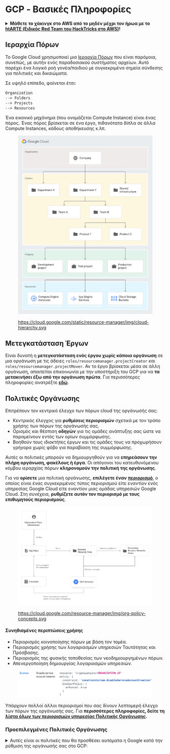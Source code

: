 # GCP - Βασικές Πληροφορίες

<details>

<summary><strong>Μάθετε το χάκινγκ στο AWS από το μηδέν μέχρι τον ήρωα με το</strong> <a href="https://training.hacktricks.xyz/courses/arte"><strong>htARTE (Ειδικός Red Team του HackTricks στο AWS)</strong></a><strong>!</strong></summary>

Άλλοι τρόποι υποστήριξης του HackTricks:

* Αν θέλετε να δείτε την **εταιρεία σας να διαφημίζεται στο HackTricks** ή να **κατεβάσετε το HackTricks σε μορφή PDF** ελέγξτε τα [**ΣΧΕΔΙΑ ΣΥΝΔΡΟΜΗΣ**](https://github.com/sponsors/carlospolop)!
* Αποκτήστε το [**επίσημο PEASS & HackTricks swag**](https://peass.creator-spring.com)
* Ανακαλύψτε [**την Οικογένεια PEASS**](https://opensea.io/collection/the-peass-family), τη συλλογή μας από αποκλειστικά [**NFTs**](https://opensea.io/collection/the-peass-family)
* **Εγγραφείτε στη** 💬 [**ομάδα Discord**](https://discord.gg/hRep4RUj7f) ή στη [**ομάδα telegram**](https://t.me/peass) ή **ακολουθήστε** μας στο **Twitter** 🐦 [**@hacktricks\_live**](https://twitter.com/hacktricks\_live)**.**
* **Μοιραστείτε τα χάκινγκ κόλπα σας υποβάλλοντας PRs στα** [**HackTricks**](https://github.com/carlospolop/hacktricks) και [**HackTricks Cloud**](https://github.com/carlospolop/hacktricks-cloud) αποθετήρια στο GitHub.

</details>

## **Ιεραρχία Πόρων**

Το Google Cloud χρησιμοποιεί μια [Ιεραρχία Πόρων](https://cloud.google.com/resource-manager/docs/cloud-platform-resource-hierarchy) που είναι παρόμοια, συνεπώς, με αυτήν ενός παραδοσιακού συστήματος αρχείων. Αυτό παρέχει ένα λογικό ροή γονέα/παιδιού με συγκεκριμένα σημεία σύνδεσης για πολιτικές και δικαιώματα.

Σε υψηλό επίπεδο, φαίνεται έτσι:
```
Organization
--> Folders
--> Projects
--> Resources
```
Ένα εικονικό μηχάνημα (που ονομάζεται Compute Instance) είναι ένας πόρος. Ένας πόρος βρίσκεται σε ένα έργο, πιθανότατα δίπλα σε άλλα Compute Instances, κάδους αποθήκευσης κ.λπ.

<figure><img src="../../../.gitbook/assets/image (1) (1).png" alt=""><figcaption><p><a href="https://cloud.google.com/static/resource-manager/img/cloud-hierarchy.svg">https://cloud.google.com/static/resource-manager/img/cloud-hierarchy.svg</a></p></figcaption></figure>

## **Μετεγκατάσταση Έργων**

Είναι δυνατή η **μετεγκατάσταση ενός έργου χωρίς κάποια οργάνωση** σε μια οργάνωση με τις άδειες `roles/resourcemanager.projectCreator` και `roles/resourcemanager.projectMover`. Αν το έργο βρίσκεται μέσα σε άλλη οργάνωση, απαιτείται επικοινωνία με την υποστήριξη του GCP για να **τα μετακινήσει έξω από την οργάνωση πρώτα**. Για περισσότερες πληροφορίες ανατρέξτε [**εδώ**](https://medium.com/google-cloud/migrating-a-project-from-one-organization-to-another-gcp-4b37a86dd9e6).

## **Πολιτικές Οργάνωσης**

Επιτρέπουν τον κεντρικό έλεγχο των πόρων cloud της οργάνωσής σας:

* Κεντρικός έλεγχος για **ρυθμίσεις περιορισμών** σχετικά με τον τρόπο χρήσης των πόρων της οργάνωσής σας.
* Ορισμός και θέσπιση **οδηγών** για τις ομάδες ανάπτυξης σας ώστε να παραμείνουν εντός των ορίων συμμόρφωσης.
* Βοηθούν τους ιδιοκτήτες έργων και τις ομάδες τους να προχωρήσουν γρήγορα χωρίς φόβο για παραβίαση της συμμόρφωσης.

Αυτές οι πολιτικές μπορούν να δημιουργηθούν για να **επηρεάσουν την πλήρη οργάνωση, φακέλους ή έργα**. Οι απόγονοι του κατευθυνόμενου κόμβου ιεραρχίας πόρων **κληρονομούν την πολιτική της οργάνωσης**.

Για να **ορίσετε** μια πολιτική οργάνωσης, **επιλέγετε έναν** [**περιορισμό**](https://cloud.google.com/resource-manager/docs/organization-policy/overview#constraints), ο οποίος είναι ένας συγκεκριμένος τύπος περιορισμού είτε εναντίον ενός υπηρεσίας Google Cloud είτε εναντίον μιας ομάδας υπηρεσιών Google Cloud. Στη συνέχεια, **ρυθμίζετε αυτόν τον περιορισμό με τους επιθυμητούς περιορισμούς**.

<figure><img src="../../../.gitbook/assets/image (217).png" alt=""><figcaption><p><a href="https://cloud.google.com/resource-manager/img/org-policy-concepts.svg">https://cloud.google.com/resource-manager/img/org-policy-concepts.svg</a></p></figcaption></figure>

#### Συνηθισμένες περιπτώσεις χρήσης <a href="#common_use_cases" id="common_use_cases"></a>

* Περιορισμός κοινοποίησης πόρων με βάση τον τομέα.
* Περιορισμός χρήσης των λογαριασμών υπηρεσιών Ταυτότητας και Πρόσβασης.
* Περιορισμός της φυσικής τοποθεσίας των νεοδημιουργημένων πόρων.
* Απενεργοποίηση δημιουργίας λογαριασμών υπηρεσιών.

<figure><img src="../../../.gitbook/assets/image (172).png" alt=""><figcaption></figcaption></figure>

Υπάρχουν πολλοί άλλοι περιορισμοί που σας δίνουν λεπτομερή έλεγχο των πόρων της οργάνωσής σας. Για **περισσότερες πληροφορίες, δείτε τη** [**λίστα όλων των περιορισμών υπηρεσίας Πολιτικής Οργάνωσης**](https://cloud.google.com/resource-manager/docs/organization-policy/org-policy-constraints)**.**

### **Προεπιλεγμένες Πολιτικές Οργάνωσης**

<details>

<summary>Αυτές είναι οι πολιτικές που θα προσθέσει αυτόματα η Google κατά την ρύθμιση της οργάνωσής σας στο GCP:</summary>

**Πολιτικές Διαχείρισης Πρόσβασης**

* **Περιορισμός επαφών με περιορισμένο τομέα:** Αποτρέπει την προσθήκη χρηστών στις Βασικές Επαφές έξω από τους καθορισμένους τομείς σας. Αυτό περιορίζει τις Βασικές Επαφές ώστε να επιτρέπουν μόνο διαχειριζόμενες ταυτότητες χρηστών στους επιλεγμένους τομείς σας να λαμβάνουν ειδοποιήσεις πλατφόρμας.
* **Περιορισμός κοινοποίησης με περιορισμένο τομέα:** Αποτρέπει την προσθήκη χρηστών σε πολιτικές IAM έξω από τους καθορισμένους τομείς σας. Αυτό περιορίζει τις πολιτικές IAM ώστε να επιτρέπουν μόνο διαχειριζόμενες ταυτότητες χρηστών στους επιλεγμένους τομείς σας να έχουν πρόσβαση σε πόρους μέσα σε αυτήν την οργάνωση.
* **Αποτροπή δημόσιας πρόσβασης:** Αποτρέπει τα κάδους αποθήκευσης Cloud Storage από το να εκτίθενται στο κοινό. Αυτό εξασφαλίζει ότι ένας προγραμματιστής δεν μπορεί να ρυθμίσει τους κάδους αποθήκευσης Cloud Storage να έχουν μη εξουσιοδοτημένη πρόσβαση στο διαδίκτυο.
* **Ομοιόμορφη πρόσβαση σε επίπεδο κάδου:** Αποτρέπει τις λίστες ελέγχου πρόσβασης σε επίπεδο αντικειμένου (ACLs) στους κάδους αποθήκευσης Cloud Storage. Αυτό απλοποιεί τη διαχείριση της πρόσβασης εφαρμόζοντας συνεπώς πολιτικές IAM σε όλα τα αντικείμενα στους κάδους αποθήκευσης Cloud Storage.
* **Απαιτεί σύνδεση στο λειτουργικό σύστημα:** Τα VM που δημιουργούνται σε νέα έργα θα έχουν ενεργοποιημένη τη σύνδεση στο λειτουργικό σύστημα. Αυτό σας επιτρέπει να διαχειρίζεστε την πρόσβαση SSH στα παραδείγματά σας χρησιμοποιώντας το IAM χωρίς την ανάγκη δημιουργίας και διαχείρισης μεμονωμένων κλειδιών SSH.

**Επιπλέον πολιτικές ασφαλείας για λογαριασμούς υπηρεσιών**

* **Απενεργοποίηση αυτόματων χορηγήσεων IAM**: Αποτρέπει τους προεπιλεγμένους λογαριασμούς υπηρεσιών App Engine και Compute Engine από το να χορηγούνται αυτόματα ο ρόλος Editor IAM σε ένα έργο κατά τη δημιουργία. Αυτό εξασφαλίζει ότι οι λογαριασμοί υπηρεσιών δεν λαμβάνουν υπερβολικά επιτρεπτικούς ρόλους IAM κατά τη δημιουργία.
* **Απενεργοποίηση δημιουργίας κλειδιών λογαριασμών υπηρεσιών**: Αποτρέπει τη δημιουργία δημόσιων κλειδιών λογαριασμών υπηρεσιών. Αυτό βοηθά στη μείωση του κινδύνου εκθέσεως μόνιμων διαπιστευτικών.
* **Απενεργοποίηση μεταφόρτωσης κλειδιών λογαριασμών υπηρεσιών**: Αποτρέπει τη μεταφόρτωση δημόσιων κλειδιών λογαριασμών υπηρεσιών. Αυτό βοηθά στη μείωση του κινδύνου διαρροής ή επαναχρησιμοποίησης υλικού κλειδιών.

**Πολιτικές διαμόρφωσης ασφαλούς δικτύου VPC**

* **Ορισμός επιτρεπόμενων εξωτερικών IP για παραδείγμα
## Χρήστες <a href="#default-credentials" id="default-credentials"></a>

Στη **κονσόλα GCP** δεν υπάρχει διαχείριση **Χρηστών ή Ομάδων**, αυτό γίνεται στο **Google Workspace**. Ωστόσο, μπορείτε να συγχρονίσετε έναν διαφορετικό πάροχο ταυτότητας στο Google Workspace.

Μπορείτε να έχετε πρόσβαση στους **χρήστες και τις ομάδες του Workspace** στο [**https://admin.google.com**](https://admin.google.com/).

Το **MFA** μπορεί να **επιβληθεί** στους χρήστες του Workspace, ωστόσο, ένας **επιτιθέμενος** θα μπορούσε να χρησιμοποιήσει ένα τοκέν για πρόσβαση στο GCP **μέσω της γραμμής εντολών χωρίς προστασία MFA** (θα προστατεύεται από MFA μόνο όταν ο χρήστης συνδεθεί για να το δημιουργήσει: `gcloud auth login`).

## Ομάδες

Όταν δημιουργείται μια οργάνωση, προτείνεται **ιδιαίτερα** η δημιουργία ορισμένων ομάδων. Εάν διαχειρίζεστε οποιαδήποτε από αυτές, θα μπορούσατε να έχετε διαρρεύσει όλη ή σημαντικό μέρος της οργάνωσης:

<table data-header-hidden><thead><tr><th width="299.3076923076923"></th><th></th></tr></thead><tbody><tr><td><strong>Ομάδα</strong></td><td><strong>Λειτουργία</strong></td></tr><tr><td><strong><code>gcp-organization-admins</code></strong><br><em>(ομάδα ή μεμονωμένοι λογαριασμοί απαιτούμενοι για τον έλεγχο)</em></td><td>Διαχείριση οποιουδήποτε πόρου που ανήκει στην οργάνωση. Αναθέστε αυτόν τον ρόλο με προσοχή· οι διαχειριστές οργανισμού έχουν πρόσβαση σε όλους τους πόρους του Google Cloud σας. Εναλλακτικά, επειδή αυτή η λειτουργία είναι υψηλά προνομιούχα, σκεφτείτε τη χρήση μεμονωμένων λογαριασμών αντί για τη δημιουργία ομάδας.</td></tr><tr><td><strong><code>gcp-network-admins</code></strong><br><em>(απαιτείται για τον έλεγχο)</em></td><td>Δημιουργία δικτύων, υποδικτύων, κανόνων του τοίχου προστασίας και συσκευών δικτύου όπως Cloud Router, Cloud VPN και cloud load balancers.</td></tr><tr><td><strong><code>gcp-billing-admins</code></strong><br><em>(απαιτείται για τον έλεγχο)</em></td><td>Ρύθμιση λογαριασμών χρέωσης και παρακολούθηση της χρήσης τους.</td></tr><tr><td><strong><code>gcp-developers</code></strong><br><em>(απαιτείται για τον έλεγχο)</em></td><td>Σχεδίαση, κωδικοποίηση και δοκιμή εφαρμογών.</td></tr><tr><td><strong><code>gcp-security-admins</code></strong><br></td><td>Καθιερώντας και διαχειρίζοντας πολιτικές ασφαλείας για ολόκληρο τον οργανισμό, συμπεριλαμβανομένης της διαχείρισης πρόσβασης και των <a href="https://cloud.google.com/resource-manager/docs/organization-policy/org-policy-constraints">περιορισμών πολιτικής οργάνωσης</a>. Δείτε τον <a href="https://cloud.google.com/architecture/security-foundations/authentication-authorization#users_and_groups">οδηγό θεμελίων ασφαλείας του Google Cloud</a> για περισσότερες πληροφορίες σχετικά με τον σχεδιασμό της υποδομής ασφαλείας του Google Cloud σας.</td></tr><tr><td><strong><code>gcp-devops</code></strong></td><td>Δημιουργία ή διαχείριση ακριβών αγωγών που υποστηρίζουν συνεχή ολοκλήρωση και παράδοση, παρακολούθηση και παροχή συστημάτων.</td></tr><tr><td><strong><code>gcp-logging-admins</code></strong></td><td></td></tr><tr><td><strong><code>gcp-logging-viewers</code></strong></td><td></td></tr><tr><td><strong><code>gcp-monitor-admins</code></strong></td><td></td></tr><tr><td><strong><code>gcp-billing-viewer</code></strong><br><em>(πλέον όχι από προεπιλογή)</em></td><td>Παρακολούθηση των δαπανών σε έργα. Τα τυπικά μέλη είναι μέρος της ομάδας οικονομικών.</td></tr><tr><td><strong><code>gcp-platform-viewer</code></strong><br><em>(πλέον όχι από προεπιλογή)</em></td><td>Αναθεώρηση πληροφοριών πόρων σε ολόκληρο τον οργανισμό Google Cloud.</td></tr><tr><td><strong><code>gcp-security-reviewer</code></strong><br><em>(πλέον όχι από προεπιλογή)</em></td><td>Αναθεώρηση ασφάλειας στο cloud.</td></tr><tr><td><strong><code>gcp-network-viewer</code></strong><br><em>(πλέον όχι από προεπιλογή)</em></td><td>Αναθεώρηση ρυθμίσεων δικτύου.</td></tr><tr><td><strong><code>grp-gcp-audit-viewer</code></strong><br><em>(πλέον όχι από προεπιλογή)</em></td><td>Προβολή αρχείων καταγραφής ελέγχου.</td></tr><tr><td><strong><code>gcp-scc-admin</code></strong><br><em>(πλέον όχι από προεπιλογή)</em></td><td>Διαχείριση του Security Command Center.</td></tr><tr><td><strong><code>gcp-secrets-admin</code></strong><br><em>(πλέον όχι από προεπιλογή)</em></td><td>Διαχείριση μυστικών στο Secret Manager.</td></tr></tbody></table>

## **Προεπιλεγμένη Πολιτική Κωδικού Πρόσβασης**

* Επιβολή ισχυρών κωδικών πρόσβασης
* Από 8 έως 100 χαρακτήρες
* Χωρίς επανάχρηση
* Χωρίς λήξη
* Εάν οι άνθρωποι έχουν πρόσβαση στο Workspace μέσω ενός παρόχου τρίτων, αυτές οι απαιτήσεις δεν εφαρμόζονται.

<figure><img src="../../../.gitbook/assets/image (20).png" alt=""><figcaption></figcaption></figure>

<figure><img src="../../../.gitbook/assets/image (22).png" alt=""><figcaption></figcaption></figure>

## **Λογαριασμοί Υπηρεσιών**

Αυτοί είναι οι αρχέτυποι που **μπορούν να έχουν** **συνδεθεί** σε πόρους και να έχουν πρόσβαση για να αλληλεπιδρούν εύκολα με το GCP. Για παράδειγμα, είναι δυνατόν να έχετε πρόσβαση στο **auth token** ενός Λογαριασμού Υπηρεσίας **συνδεδεμένου σε ένα VM** στα μεταδεδομένα.\
Είναι δυνατόν να αντιμετωπίσετε ορισμένες **συγκρούσεις** κατά τη χρήση τόσο του **IAM όσο και των εμβέλειών πρόσβασης**. Για παράδειγμα, ο λογαριασμός υπηρεσίας σας μπορεί να έχει τον ρόλο IAM του `compute.instanceAdmin` αλλά το παράδειγμα που έχετε παραβιάσει έχει περιοριστεί με τον περιορισμό εμβέλειας του `https://www.googleapis.com/auth/compute.readonly`. Αυτό θα σας εμποδίσει από το να κάνετε οποιεσδήποτε αλλαγές χρησιμοποιώντας το OAuth token που ανατίθεται αυτόματα στο παράδειγμά σας.

Είναι παρόμοιο με τους **ρόλους IAM από το AWS**. Αλλά διαφορετικά από το AWS, **οποιοσδήποτε** λογαριασμός υπηρεσίας μπορεί να **συνδεθεί με οποιαδήποτε υπηρεσία** (δεν χρειάζεται να το επιτρέψει μέσω μιας πολιτικής).

Πολλοί από τους λογαριασμούς υπηρεσίας που θα βρείτε είναι πραγματικά **αυτόματα δημιουργημένοι από το GCP** όταν αρχίσετε να χρησιμοποιείτε μια υπηρεσία, όπως:
```
PROJECT_NUMBER-compute@developer.gserviceaccount.com
PROJECT_ID@appspot.gserviceaccount.com
```
Ωστόσο, είναι επίσης δυνατόν να δημιουργήσετε και να συνδέσετε σε πόρους **προσαρμοσμένους λογαριασμούς υπηρεσιών**, οι οποίοι θα φαίνονται όπως αυτό:
```
SERVICE_ACCOUNT_NAME@PROJECT_NAME.iam.gserviceaccount.com
```
### **Εύρος πρόσβασης**

Τα εύρη πρόσβασης **συνδέονται με τα δημιουργημένα τοκεν OAuth** για πρόσβαση στα σημεία API του GCP. Αυτά **περιορίζουν τις άδειες** του τοκεν OAuth.\
Αυτό σημαίνει ότι αν ένα τοκεν ανήκει σε Έναν Κάτοχο ενός πόρου αλλά δεν έχει στο εύρος του τοκεν την πρόσβαση σε αυτόν τον πόρο, το τοκεν **δεν μπορεί να χρησιμοποιηθεί για (κατάχρηση) αυτών των προνομίων**.

Η Google προτείνει πραγματικά (https://cloud.google.com/compute/docs/access/service-accounts#service\_account\_permissions) ότι **τα εύρη πρόσβασης δεν πρέπει να χρησιμοποιούνται και να βασιστείτε αποκλειστικά στο IAM**. Το web πύλη διαχείρισης επιβάλλει πραγματικά αυτό, αλλά τα εύρη πρόσβασης μπορούν ακόμα να εφαρμοστούν σε παραδείγματα χρησιμοποιώντας προγραμματιστικά προσαρμοσμένους λογαριασμούς υπηρεσιών.

Μπορείτε να δείτε ποια **εύρη** είναι **εκχωρημένα** με **ερώτημα:**

{% code overflow="wrap" %}
```bash
curl 'https://www.googleapis.com/oauth2/v1/tokeninfo?access_token=<access_token>'

{
"issued_to": "223044615559.apps.googleusercontent.com",
"audience": "223044615559.apps.googleusercontent.com",
"user_id": "139746512919298469201",
"scope": "openid https://www.googleapis.com/auth/userinfo.email https://www.googleapis.com/auth/cloud-platform https://www.googleapis.com/auth/appengine.admin https://www.googleapis.com/auth/sqlservice.login https://www.googleapis.com/auth/compute https://www.googleapis.com/auth/accounts.reauth",
"expires_in": 2253,
"email": "username@testing.com",
"verified_email": true,
"access_type": "offline"
}
```
{% endcode %}

Οι προηγούμενες **εξουσίες** είναι αυτές που δημιουργούνται από προεπιλογή χρησιμοποιώντας το **`gcloud`** για πρόσβαση σε δεδομένα. Αυτό συμβαίνει επειδή όταν χρησιμοποιείτε το **`gcloud`** δημιουργείτε πρώτα ένα διακριτικό OAuth, και στη συνέχεια το χρησιμοποιείτε για να επικοινωνήσετε με τα σημεία πρόσβασης.

Η πιο σημαντική εξουσία από αυτές είναι πιθανώς η **`cloud-platform`**, η οποία βασικά σημαίνει ότι είναι δυνατή η **πρόσβαση σε οποιαδήποτε υπηρεσία στο GCP**.

Μπορείτε να **βρείτε μια λίστα με** [**όλες τις δυνατές εξουσίες εδώ**](https://developers.google.com/identity/protocols/googlescopes)**.**

Αν έχετε διαπιστευτήρια περιήγησης **`gcloud`**, είναι δυνατό να **λάβετε ένα διακριτικό με άλλες εξουσίες,** κάνοντας κάτι παρόμοιο:
```bash
# Maybe you can get a user token with other scopes changing the scopes array from ~/.config/gcloud/credentials.db

# Set new scopes for SDKs credentials
gcloud auth application-default login --scopes=https://www.googleapis.com/auth/userinfo.email,https://www.googleapis.com/auth/cloud-platform,https://www.googleapis.com/auth/sqlservice.login,https://www.googleapis.com/auth/appengine.admin,https://www.googleapis.com/auth/compute,https://www.googleapis.com/auth/accounts.reauth,https://www.googleapis.com/auth/admin.directory.user,https://www.googleapis.com/auth/admin.directory.group,https://www.googleapis.com/auth/admin.directory.domain,https://www.googleapis.com/auth/admin.directory.user

# Print new token
gcloud auth application-default print-access-token

# To use this token with some API you might need to use curl to indicate the project header with --header "X-Goog-User-Project: <project-name>"
```
{% endcode %}

## **Πολιτικές IAM του Terraform, Δεσμεύσεις και Μέλη**

Όπως ορίζεται από το terraform στο [https://registry.terraform.io/providers/hashicorp/google/latest/docs/resources/google\_project\_iam](https://registry.terraform.io/providers/hashicorp/google/latest/docs/resources/google\_project\_iam) χρησιμοποιώντας το terraform με το GCP υπάρχουν διαφορετικοί τρόποι για να χορηγήσετε πρόσβαση σε έναν αρχέτυπο πάνω σε ένα πόρο:

* **Μέλη**: Ορίζετε **αρχέτυπα ως μέλη ρόλων** **χωρίς περιορισμούς** σχετικά με τον ρόλο ή τα αρχέτυπα. Μπορείτε να ορίσετε έναν χρήστη ως μέλος ενός ρόλου και στη συνέχεια να ορίσετε μια ομάδα ως μέλος του ίδιου ρόλου και επίσης να ορίσετε αυτά τα αρχέτυπα (χρήστη και ομάδα) ως μέλη άλλων ρόλων.
* **Δεσμεύσεις**: Πολλά **αρχέτυπα μπορούν να δεσμευτούν σε ένα ρόλο**. Αυτά τα **αρχέτυπα μπορούν ακόμα να δεσμευτούν ή να είναι μέλη άλλων ρόλων**. Ωστόσο, αν ένα αρχέτυπο που δεν είναι δεσμευμένο στον ρόλο οριστεί ως **μέλος ενός δεσμευμένου ρόλου**, την επόμενη φορά που θα εφαρμοστεί η **δέσμευση, το μέλος θα εξαφανιστεί**.
* **Πολιτικές**: Μια πολιτική είναι **εξουσιοδοτική**, υποδεικνύει ρόλους και αρχέτυπα και στη συνέχεια, **αυτά τα αρχέτυπα δεν μπορούν να έχουν περισσότερους ρόλους και αυτοί οι ρόλοι δεν μπορούν να έχουν περισσότερα αρχέτυπα** εκτός αν αυτή η πολιτική τροποποιηθεί (ούτε καν σε άλλες πολιτικές, δεσμεύσεις ή μέλη). Επομένως, όταν ένας ρόλος ή αρχέτυπο καθορίζεται στην πολιτική, όλα τα προνόμιά του περιορίζονται από αυτήν την πολιτική. Φυσικά, αυτό μπορεί να παρακαμφθεί στην περίπτωση που το αρχέτυπο δίνεται η δυνατότητα να τροποποιήσει την πολιτική ή τις άδειες εξέλιξης προνομίων (όπως δημιουργία ενός νέου αρχετύπου και δέσμευσή του σε έναν νέο ρόλο).

## Αναφορές

* [https://about.gitlab.com/blog/2020/02/12/plundering-gcp-escalating-privileges-in-google-cloud-platform/](https://about.gitlab.com/blog/2020/02/12/plundering-gcp-escalating-privileges-in-google-cloud-platform/)
* [https://cloud.google.com/resource-manager/docs/cloud-platform-resource-hierarchy](https://cloud.google.com/resource-manager/docs/cloud-platform-resource-hierarchy)

<details>

<summary><strong>Μάθετε το χάκινγκ στο AWS από το μηδέν μέχρι τον ήρωα με το</strong> <a href="https://training.hacktricks.xyz/courses/arte"><strong>htARTE (HackTricks AWS Red Team Expert)</strong></a><strong>!</strong></summary>

Άλλοι τρόποι υποστήριξης του HackTricks:

* Αν θέλετε να δείτε την **εταιρεία σας διαφημισμένη στο HackTricks** ή να **κατεβάσετε το HackTricks σε μορφή PDF** ελέγξτε τα [**ΣΧΕΔΙΑ ΣΥΝΔΡΟΜΗΣ**](https://github.com/sponsors/carlospolop)!
* Αποκτήστε το [**επίσημο PEASS & HackTricks swag**](https://peass.creator-spring.com)
* Ανακαλύψτε [**την Οικογένεια PEASS**](https://opensea.io/collection/the-peass-family), τη συλλογή μας από αποκλειστικά [**NFTs**](https://opensea.io/collection/the-peass-family)
* **Εγγραφείτε στη** 💬 [**ομάδα Discord**](https://discord.gg/hRep4RUj7f) ή στη [**ομάδα telegram**](https://t.me/peass) ή **ακολουθήστε** μας στο **Twitter** 🐦 [**@hacktricks\_live**](https://twitter.com/hacktricks\_live)**.**
* **Μοιραστείτε τα χάκινγκ κόλπα σας υποβάλλοντας PRs στα** [**HackTricks**](https://github.com/carlospolop/hacktricks) και [**HackTricks Cloud**](https://github.com/carlospolop/hacktricks-cloud) αποθετήρια του github.

</details>
